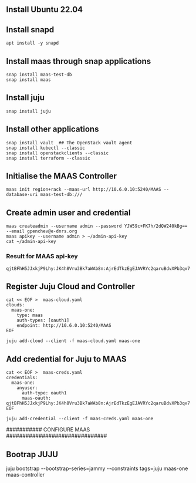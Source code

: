 ## Install Ubuntu 22.04
## Install snapd
```
apt install -y snapd 
```
## Install maas through snap applications
```
snap install maas-test-db
snap install maas
```
## Install juju
```
snap install juju
```
## Install other applications
```
snap install vault  ## The OpenStack vault agent
snap install kubectl --classic 
snap install openstackclients --classic
snap install terraform --classic
```
## Initialise the MAAS Controller
```
maas init region+rack --maas-url http://10.6.0.10:5240/MAAS --database-uri maas-test-db:///
```
## Create admin user and credential
```
maas createadmin --username admin --password YJW59c+FK7h/2dQW240kBg== --email gpenchev@e-dnrs.org 
maas apikey --username admin > ~/admin-api-key
cat ~/admin-api-key
```
### Result for MAAS api-key 
```
qjtBFhH5JJxkjP9Lhy:JK4h8Vru3Bk7aWAb8n:AjrEdTkzEgEJAVRYc2qaruBdvXPb3qx7
```
## Register Juju Cloud and Controller
```
cat << EOF >  maas-cloud.yaml
clouds:
  maas-one:
    type: maas
    auth-types: [oauth1]
    endpoint: http://10.6.0.10:5240/MAAS
EOF
```
```
juju add-cloud --client -f maas-cloud.yaml maas-one
```
## Add credential for Juju to MAAS
```
cat << EOF >  maas-creds.yaml
credentials:	
  maas-one:
    anyuser:
      auth-type: oauth1
      maas-oauth: qjtBFhH5JJxkjP9Lhy:JK4h8Vru3Bk7aWAb8n:AjrEdTkzEgEJAVRYc2qaruBdvXPb3qx7
EOF
```
```
juju add-credential --client -f maas-creds.yaml maas-one
```

########### CONFIGURE MAAS ###############################

## Bootrap JUJU
juju bootstrap --bootstrap-series=jammy --constraints tags=juju maas-one maas-controller


